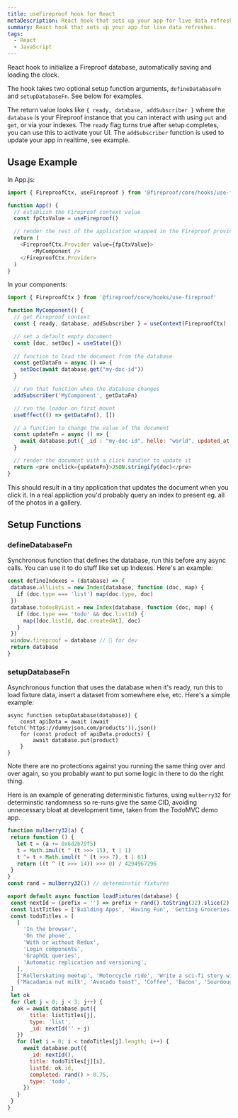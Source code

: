 ```yaml
---
title: useFireproof hook for React
metaDescription: React hook that sets up your app for live data refreshes.
summary: React hook that sets up your app for live data refreshes.
tags:
  - React
  - JavaScript
---
```

 React hook to initialize a Fireproof database, automatically saving and loading the clock.
 
 The hook takes two optional setup function arguments, `defineDatabaseFn` and `setupDatabaseFn`. See below for examples.
 
The return value looks like `{ ready, database, addSubscriber }` where the `database` is your Fireproof instance that you can interact with using `put` and `get`, or via your indexes. The `ready` flag turns true after setup completes, you can use this to activate your UI. The `addSubscriber` function is used to update your app in realtime, see example. 

## Usage Example

In App.js:

```js
import { FireproofCtx, useFireproof } from '@fireproof/core/hooks/use-fireproof'

function App() {
  // establish the Fireproof context value
  const fpCtxValue = useFireproof()

  // render the rest of the application wrapped in the Fireproof provider
  return (
    <FireproofCtx.Provider value={fpCtxValue}>
        <MyComponent />
    </FireproofCtx.Provider>
  )
}
```

In your components:

```js
import { FireproofCtx } from '@fireproof/core/hooks/use-fireproof'

function MyComponent() {
  // get Fireproof context
  const { ready, database, addSubscriber } = useContext(FireproofCtx)

  // set a default empty document
  const [doc, setDoc] = useState({})
  
  // function to load the document from the database
  const getDataFn = async () => {
    setDoc(await database.get("my-doc-id"))
  }

  // run that function when the database changes
  addSubscriber('MyComponent', getDataFn)

  // run the loader on first mount
  useEffect(() => getDataFn(), [])

  // a function to change the value of the document
  const updateFn = async () => {
    await database.put({ _id : "my-doc-id", hello: "world", updated_at: new Date()})
  }

  // render the document with a click handler to update it
  return <pre onclick={updateFn}>JSON.stringify(doc)</pre>
}
```

This should result in a tiny application that updates the document when you click it. In a real appliction you'd probably query an index to present eg. all of the photos in a gallery.

## Setup Functions

### defineDatabaseFn 
 
 Synchronous function that defines the database, run this before any async calls. You can use it to do stuff like set up Indexes. Here's an example:

 ```js
 const defineIndexes = (database) => {
  database.allLists = new Index(database, function (doc, map) {
    if (doc.type === 'list') map(doc.type, doc)
  })
  database.todosByList = new Index(database, function (doc, map) {
    if (doc.type === 'todo' && doc.listId) {
      map([doc.listId, doc.createdAt], doc)
    }
  })
  window.fireproof = database // 🤫 for dev
  return database
}
 ```

### setupDatabaseFn

 Asynchronous function that uses the database when it's ready, run this to load fixture data, insert a dataset from somewhere else, etc. Here's a simple example:


```
async function setupDatabase(database)) {
    const apiData = await (await fetch('https://dummyjson.com/products')).json()
    for (const product of apiData.products) {
        await database.put(product)
    }  
}
```

Note there are no protections against you running the same thing over and over again, so you probably want to put some logic in there to do the right thing.

Here is an example of generating deterministic fixtures, using `mulberry32` for determinstic randomness so re-runs give the same CID, avoiding unnecessary bloat at development time, taken from the TodoMVC demo app.

 ```js
 function mulberry32(a) {
  return function () {
    let t = (a += 0x6d2b79f5)
    t = Math.imul(t ^ (t >>> 15), t | 1)
    t ^= t + Math.imul(t ^ (t >>> 7), t | 61)
    return ((t ^ (t >>> 14)) >>> 0) / 4294967296
  }
}
const rand = mulberry32(1) // determinstic fixtures

export default async function loadFixtures(database) {
  const nextId = (prefix = '') => prefix + rand().toString(32).slice(2)
  const listTitles = ['Building Apps', 'Having Fun', 'Getting Groceries']
  const todoTitles = [
    [
      'In the browser',
      'On the phone',
      'With or without Redux',
      'Login components',
      'GraphQL queries',
      'Automatic replication and versioning',
    ],
    ['Rollerskating meetup', 'Motorcycle ride', 'Write a sci-fi story with ChatGPT'],
    ['Macadamia nut milk', 'Avocado toast', 'Coffee', 'Bacon', 'Sourdough bread', 'Fruit salad'],
  ]
  let ok
  for (let j = 0; j < 3; j++) {
    ok = await database.put({ 
        title: listTitles[j], 
        type: 'list', 
        _id: nextId('' + j) 
    })
    for (let i = 0; i < todoTitles[j].length; i++) {
      await database.put({
        _id: nextId(),
        title: todoTitles[j][i],
        listId: ok.id,
        completed: rand() > 0.75,
        type: 'todo',
      })
    }
  }
}
 ```

 